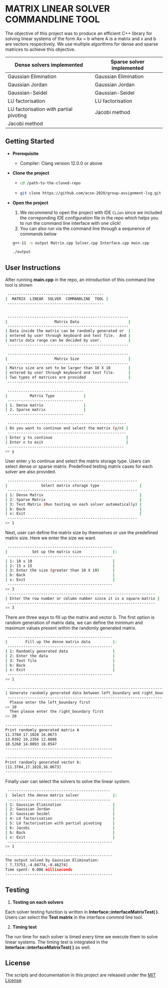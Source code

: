 # MATRIX  LINEAR  SOLVER  COMMANDLINE  TOOL

The objective of this project was to produce an efficient C++ library for solving linear systems of the form Ax = b where A is a matrix and x and b are vectors respectively. We use multiple algorithms for dense and sparse matrices to achieve this objective.

| **Dense solvers implemented**          | **Sparse solver implemented** |
| -------------------------------------- | ----------------------------- |
| Gaussian Elimination                   | Gaussian Elimination          |
| Gaussian Jordan                        | Gaussian Jordan               |
| Gaussian-Seidel                        | Gaussian-Seidel               |
| LU factorisation                       | LU factorisation              |
| LU factorisation with partial pivoting | Jacobi method                 |
| Jacobi method                          |                               |



## Getting Started

- **Prerequisite**

  - Compiler: Clang version 12.0.0 or above

- **Clone the project**

  - ```bash
    cd /path-to-the-cloned-repo
    ```

  - ```bash
    git clone https://github.com/acse-2020/group-assignment-lsg.git
    ```

- **Open the project**

  1. We recommend to open the project with IDE `CLion` since we included the correponding IDE configuration file in the repo which helps you to run the command line interface with one click!
  2. You can also run via the command line through a sequnence of commands below

  ```bash
  g++-11 -o output Matrix.cpp Solver.cpp Interface.cpp main.cpp
  ```

  ```bash
  ./output
  ```





## User Instructions

After running **main.cpp** in the repo, an introduction of this command line tool is shown

```bash
 -------------------------------------------
|  MATRIX  LINEAR  SOLVER  COMMANDLINE  TOOL |
 -------------------------------------------


 ------------------------------------------------------
|                     Matrix Data                      |
 ------------------------------------------------------
| Data inside the matrix can be randomly generated or  |
| entered by user through keyboard and text file.  And |
| matrix data range can be decided by user.            |
 ------------------------------------------------------

 ------------------------------------------------------
|                     Matrix Size                      |
 ------------------------------------------------------
| Matrix size are set to be larger than 10 X 10        |
| entered by user through keyboard and text file.      |
| Two types of matrices are provided                   |
 ------------------------------------------------------

 ---------------------------------- 
|          Matrix Type             |
 ---------------------------------- 
| 1. Dense matrix                  |
| 2. Sparse matrix                 |
 ----------------------------------

 ----------------------------------------------------- 
| Do you want to continue and select the matrix (y/n) |
 ----------------------------------------------------- 
| Enter y to continue                                 |
| Enter n to exit                                     |
 ---------------------------------------------------- 
>> y
```

User enter `y` to continue and select the matrix storage type. Users can select dense or sparse matrix. Predefined testing matrix cases for each solver are also provided.

```bash
 ----------------------------------------------------------
|               Select matrix storage type                  |
 ----------------------------------------------------------
| 1: Dense Matrix                                           |
| 2: Sparse Matrix                                          |
| 3: Test Matrix (Run testing on each solver automatically) |
| b: Back                                                   |
| x: Exit                                                   |
 ----------------------------------------------------------
>> 1
```

Next, user can define the matrix size by themselves or use the predefined matrix size. Here we enter the size we want.

```bash
 -----------------------------------------------
|           Set up the matrix size              |:
 -----------------------------------------------
| 1: 10 x 10                                    |
| 2: 15 x 15                                    |
| 3: Enter the size (greater than 10 X 10)      |
| b: Back                                       |
| x: Exit                                       |
 -----------------------------------------------
>> 3
 ------------------------------------------------------------------ 
| Enter the row number or column number since it is a square matrix |
 ------------------------------------------------------------------ 
>> 3
```

There are three ways to fill up the matrix and vector b. The first option is random generation of matrix data, we can define the minimum and maximum values present within the randomly generated matrix.

```bash
 -----------------------------------------------
|        Fill up the dense matrix data          |:
 -----------------------------------------------
| 1: Randomly generated data                    |
| 2: Enter the data                             |
| 3: Text file                                  |
| b: Back                                       |
| x: Exit                                       |
 -----------------------------------------------
>> 1

 ------------------------------------------------------------------------- 
| Generate randomly generated data between left_boundary and right_boundary |
 ------------------------------------------------------------------------- 
  Please enter the left_boundary first
>> 10
  Then please enter the right_boundary first
>> 20

------------------------------------------------
Print randomly generated matrix A
11.3784 17.1028 16.0673 
13.0392 19.2356 12.8096 
10.5268 14.0893 18.0547 
------------------------------------------------

------------------------------------------------
Print randomly generated vector b:
[11.3784,17.1028,16.0673]
------------------------------------------------
```

Finally user can select the solvers to solve the linear system.

```bash
 ----------------------------------------------
|  Select the dense matrix solver               |:
 ----------------------------------------------
| 1: Gaussian Elimination                       |
| 2: Gaussian Jordan                            |
| 3: Gaussian Seidel                            |
| 4: LU factorisation                           |
| 5: LU factorisation with partial pivoting     |
| 6: Jacobi                                     |
| b: Back                                       |
| x: Exit                                       |
 -----------------------------------------------
>> 1

------------------------------------------------
The output solved by Gaussian Elimination:
[ 7.73753,-4.04774,-0.46274]
Time spent: 0.006 milliseconds
------------------------------------------------
```



## Testing

1. **Testing on each solvers**

Each solver testing function is written in **Interface::interfaceMatrixTest( )**. Users can select the **Test matrix** in the interface commnd line tool.

2. **Timing test**

The run time for each solver is timed every time we execute them to solve linear systems. The timing test is integrated in the **Interface::interfaceMatrixTest( )** as well.



## License

The scripts and documentation in this project are released under the [MIT License](https://github.com/actions/upload-artifact/blob/main/LICENSE).
